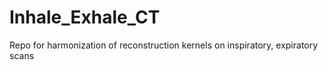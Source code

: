 # Inhale_Exhale_CT
Repo for harmonization of reconstruction kernels on inspiratory, expiratory scans

